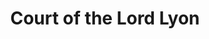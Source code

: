 ---
schema: default
title: Court of the Lord Lyon
description: an agency of the Scottish Government
logo: ''
type:
- Other agency
portal_url: ''
org_url: http://www.courtofthelordlyon.scot/
twitter_handle: LyonCourt
wikidata_qid: Q1137768
wdtk_id: 
---